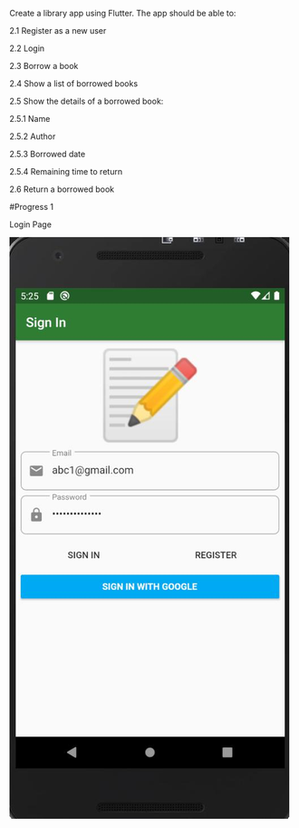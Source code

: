 


Create a library app using Flutter. The app should be able to:

2.1 Register as a new user

2.2 Login

2.3 Borrow a book

2.4 Show a list of borrowed books

2.5 Show the details of a borrowed book:

2.5.1 Name

2.5.2 Author

2.5.3 Borrowed date

2.5.4 Remaining time to return

2.6 Return a borrowed book

#Progress 1

Login Page 

![](Login.jpg)





